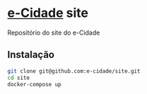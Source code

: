 # [e-Cidade](https://ecidade.softwarepublico.org) site

Repositório do site do e-Cidade

## Instalação

```bash
git clone git@github.com:e-cidade/site.git
cd site
docker-compose up